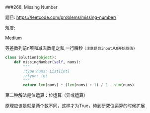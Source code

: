 ###268. Missing Number

题目:
<https://leetcode.com/problems/missing-number/>


难度:

Medium 



等差数列前n项和减去数组之和,一行瞬秒
```(注意题目input从0开始取值)```


```python
class Solution(object):
    def missingNumber(self, nums):
        """
        :type nums: List[int]
        :rtype: int
        """
        return len(nums) * (len(nums) + 1) / 2 - sum(nums)
```



第二种解法是位运算：位运算（异或运算）

原理应该是就是两个数不同，这样才为True，待到研究位运算的时候扩展


